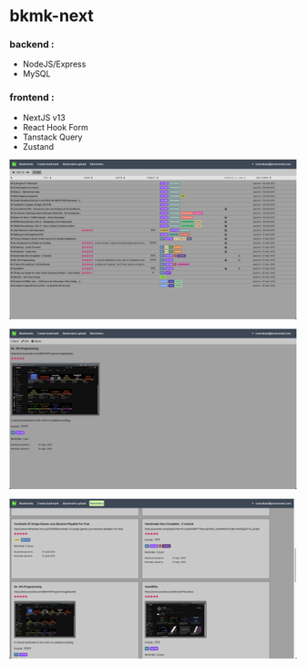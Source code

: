 # bkmk-next

### backend :
- NodeJS/Express
- MySQL

### frontend :
- NextJS v13
- React Hook Form
- Tanstack Query
- Zustand


![main screenshot](readme-assets/bkmk-screenshot-1.png)

![details screenshot](readme-assets/bkmk-screenshot-2.png)

![reminders screenshot](readme-assets/bkmk-screenshot-3.png)
